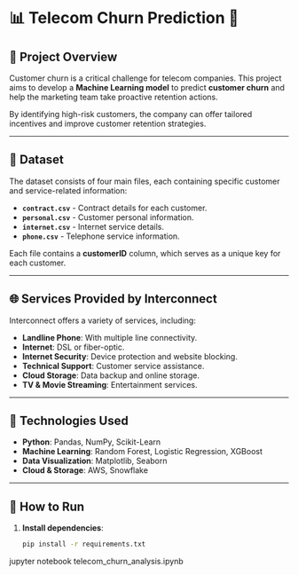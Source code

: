 # 📊 Telecom Churn Prediction 🚀

## 📌 Project Overview
Customer churn is a critical challenge for telecom companies. This project aims to develop a **Machine Learning model** to predict **customer churn** and help the marketing team take proactive retention actions.

By identifying high-risk customers, the company can offer tailored incentives and improve customer retention strategies.

---

## 📂 Dataset
The dataset consists of four main files, each containing specific customer and service-related information:

- **`contract.csv`** - Contract details for each customer.  
- **`personal.csv`** - Customer personal information.  
- **`internet.csv`** - Internet service details.  
- **`phone.csv`** - Telephone service information.  

Each file contains a **customerID** column, which serves as a unique key for each customer.

---

## 🌐 Services Provided by Interconnect
Interconnect offers a variety of services, including:

- **Landline Phone**: With multiple line connectivity.  
- **Internet**: DSL or fiber-optic.  
- **Internet Security**: Device protection and website blocking.  
- **Technical Support**: Customer service assistance.  
- **Cloud Storage**: Data backup and online storage.  
- **TV & Movie Streaming**: Entertainment services.  

---

## 🔧 Technologies Used
- **Python**: Pandas, NumPy, Scikit-Learn  
- **Machine Learning**: Random Forest, Logistic Regression, XGBoost  
- **Data Visualization**: Matplotlib, Seaborn  
- **Cloud & Storage**: AWS, Snowflake  

---

## 🚀 How to Run
1. **Install dependencies**:
   ```bash
   pip install -r requirements.txt
jupyter notebook telecom_churn_analysis.ipynb
